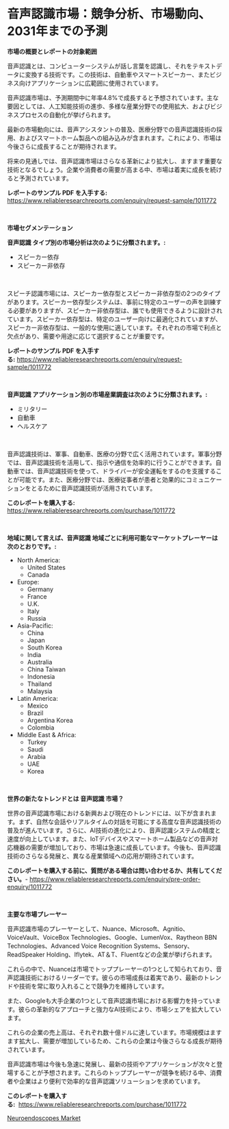 <p><h1>音声認識市場：競争分析、市場動向、2031年までの予測</h1></p><p><strong>市場の概要とレポートの対象範囲</strong></p>
<p><p>音声認識とは、コンピューターシステムが話し言葉を認識し、それをテキストデータに変換する技術です。この技術は、自動車やスマートスピーカー、またビジネス向けアプリケーションに広範囲に使用されています。</p><p>音声認識市場は、予測期間中に年率4.8%で成長すると予想されています。主な要因としては、人工知能技術の進歩、多様な産業分野での使用拡大、およびビジネスプロセスの自動化が挙げられます。</p><p>最新の市場動向には、音声アシスタントの普及、医療分野での音声認識技術の採用、およびスマートホーム製品への組み込みが含まれます。これにより、市場は今後さらに成長することが期待されます。</p><p>将来の見通しでは、音声認識市場はさらなる革新により拡大し、ますます重要な技術となるでしょう。企業や消費者の需要が高まる中、市場は着実に成長を続けると予測されています。</p></p>
<p><strong>レポートのサンプル PDF を入手する:</strong> <a href="https://www.reliableresearchreports.com/enquiry/request-sample/1011772">https://www.reliableresearchreports.com/enquiry/request-sample/1011772</a></p>
<p>&nbsp;</p>
<p><strong>市場セグメンテーション</strong></p>
<p><strong>音声認識 タイプ別の市場分析は次のように分類されます。:</strong></p>
<p><ul><li>スピーカー依存</li><li>スピーカー非依存</li></ul></p>
<p>&nbsp;</p>
<p><p>スピーチ認識市場には、スピーカー依存型とスピーカー非依存型の2つのタイプがあります。スピーカー依存型システムは、事前に特定のユーザーの声を訓練する必要がありますが、スピーカー非依存型は、誰でも使用できるように設計されています。スピーカー依存型は、特定のユーザー向けに最適化されていますが、スピーカー非依存型は、一般的な使用に適しています。それぞれの市場で利点と欠点があり、需要や用途に応じて選択することが重要です。</p></p>
<p><strong>レポートのサンプル PDF を入手する:</strong>&nbsp;<a href="https://www.reliableresearchreports.com/enquiry/request-sample/1011772">https://www.reliableresearchreports.com/enquiry/request-sample/1011772</a></p>
<p>&nbsp;</p>
<p><strong> 音声認識 アプリケーション別の市場産業調査は次のように分類されます。:</strong></p>
<p><ul><li>ミリタリー</li><li>自動車</li><li>ヘルスケア</li></ul></p>
<p>&nbsp;</p>
<p><p>音声認識技術は、軍事、自動車、医療の分野で広く活用されています。軍事分野では、音声認識技術を活用して、指示や通信を効率的に行うことができます。自動車では、音声認識技術を使って、ドライバーが安全運転をするのを支援することが可能です。また、医療分野では、医療従事者が患者と効果的にコミュニケーションをとるために音声認識技術が活用されています。</p></p>
<p><strong>このレポートを購入する:</strong>&nbsp; <a href="https://www.reliableresearchreports.com/purchase/1011772">https://www.reliableresearchreports.com/purchase/1011772</a></p>
<p>&nbsp;</p>
<p><strong>地域に関して言えば、音声認識 地域ごとに利用可能なマーケットプレーヤーは次のとおりです。:</strong></p>
<p><ul>
    <li>
        North America:
        <ul>
            <li>United States</li>
            <li>Canada</li>
        </ul>
    </li>
    <li>
        Europe:
        <ul>
            <li>Germany</li>
            <li>France</li>
            <li>U.K.</li>
            <li>Italy</li>
            <li>Russia</li>
        </ul>
    </li>
    <li>
        Asia-Pacific:
        <ul>
            <li>China</li>
            <li>Japan</li>
            <li>South Korea</li>
            <li>India</li>
            <li>Australia</li>
            <li>China Taiwan</li>
            <li>Indonesia</li>
            <li>Thailand</li>
            <li>Malaysia</li>
        </ul>
    </li>
    <li>
        Latin America:
        <ul>
            <li>Mexico</li>
            <li>Brazil</li>
            <li>Argentina Korea</li>
            <li>Colombia</li>
        </ul>
    </li>
    <li>
        Middle East & Africa:
        <ul>
            <li>Turkey</li>
            <li>Saudi</li>
            <li>Arabia</li>
            <li>UAE</li>
            <li>Korea</li>
        </ul>
    </li>
    </ul></p>
<p>&nbsp;</p>
<p><strong>世界の新たなトレンドとは 音声認識 市場？</strong></p>
<p><p>世界の音声認識市場における新興および現在のトレンドには、以下が含まれます。まず、自然な会話やリアルタイムの対話を可能にする高度な音声認識技術の普及が進んでいます。さらに、AI技術の進化により、音声認識システムの精度と速度が向上しています。また、IoTデバイスやスマートホーム製品などの音声対応機器の需要が増加しており、市場は急速に成長しています。今後も、音声認識技術のさらなる発展と、異なる産業領域への応用が期待されています。</p></p>
<p><strong>このレポートを購入する前に、質問がある場合は問い合わせるか、共有してください。</strong>- <a href="https://www.reliableresearchreports.com/enquiry/pre-order-enquiry/1011772">https://www.reliableresearchreports.com/enquiry/pre-order-enquiry/1011772</a></p>
<p>&nbsp;</p>
<p><strong>主要な市場プレーヤー</strong></p>
<p><p>音声認識市場のプレーヤーとして、Nuance、Microsoft、Agnitio、VoiceVault、VoiceBox Technologies、Google、LumenVox、Raytheon BBN Technologies、Advanced Voice Recognition Systems、Sensory、ReadSpeaker Holding、Iflytek、AT＆T、Fluentなどの企業が挙げられます。</p><p>これらの中で、Nuanceは市場でトッププレーヤーの1つとして知られており、音声認識技術におけるリーダーです。彼らの市場成長は着実であり、最新のトレンドや技術を常に取り入れることで競争力を維持しています。</p><p>また、Googleも大手企業の1つとして音声認識市場における影響力を持っています。彼らの革新的なアプローチと強力なAI技術により、市場シェアを拡大しています。</p><p>これらの企業の売上高は、それぞれ数十億ドルに達しています。市場規模はますます拡大し、需要が増加しているため、これらの企業は今後さらなる成長が期待されています。</p><p>音声認識市場は今後も急速に発展し、最新の技術やアプリケーションが次々と登場することが予想されます。これらのトッププレーヤーが競争を続ける中、消費者や企業はより便利で効率的な音声認識ソリューションを求めています。</p></p>
<p><strong>このレポートを購入する:</strong>&nbsp;&nbsp;<a href="https://www.reliableresearchreports.com/purchase/1011772">https://www.reliableresearchreports.com/purchase/1011772</a></p>
<p><p><a href="https://funky-papaya-cf4.notion.site/Neuroendoscopes-Market-Centers-on-Aspects-such-as-Market-Growth-Market-Share-Market-Opportunity-a-8129f00126f64b128f39540d31d58905">Neuroendoscopes Market</a></p></p>